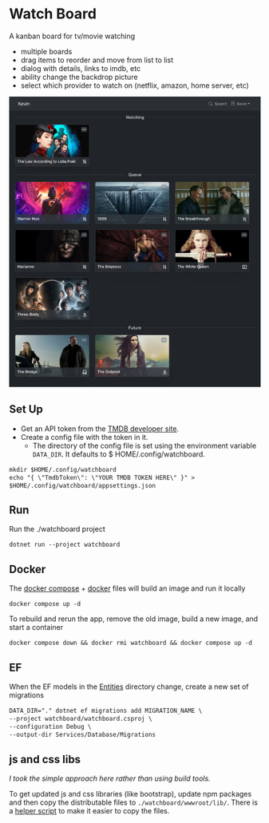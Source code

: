# Watch Board

A kanban board for tv/movie watching

- multiple boards
- drag items to reorder and move from list to list
- dialog with details, links to imdb, etc
- ability change the backdrop picture
- select which provider to watch on (netflix, amazon, home server, etc)

![screenshot1.png](screenshot2.png)

## Set Up

- Get an API token from the [TMDB developer site](https://developer.themoviedb.org/docs/getting-started).
- Create a config file with the token in it.
    - The directory of the config file is set using the environment variable `DATA_DIR`. It defaults to $
      HOME/.config/watchboard.

```shell
mkdir $HOME/.config/watchboard
echo "{ \"TmdbToken\": \"YOUR TMDB TOKEN HERE\" }" > $HOME/.config/watchboard/appsettings.json
```

## Run

Run the ./watchboard project

```shell
dotnet run --project watchboard
```

## Docker

The [docker compose](compose.yaml) + [docker](watchboard/Dockerfile) files will build an image and run it locally

```shell
docker compose up -d
```

To rebuild and rerun the app, remove the old image, build a new image, and start a container

```shell
docker compose down && docker rmi watchboard && docker compose up -d
```

## EF

When the EF models in the [Entities](watchboard/Services/Database/Entities) directory change, create a new set of
migrations

```shell
DATA_DIR="." dotnet ef migrations add MIGRATION_NAME \
--project watchboard/watchboard.csproj \
--configuration Debug \
--output-dir Services/Database/Migrations
```

## js and css libs

*I took the simple approach here rather than using build tools.*

To get updated js and css libraries (like bootstrap), update npm packages and then copy the distributable files to
`./watchboard/wwwroot/lib/`.
There is a [helper script](./lib/copy-dist-libs.sh) to make it easier to copy the files.
